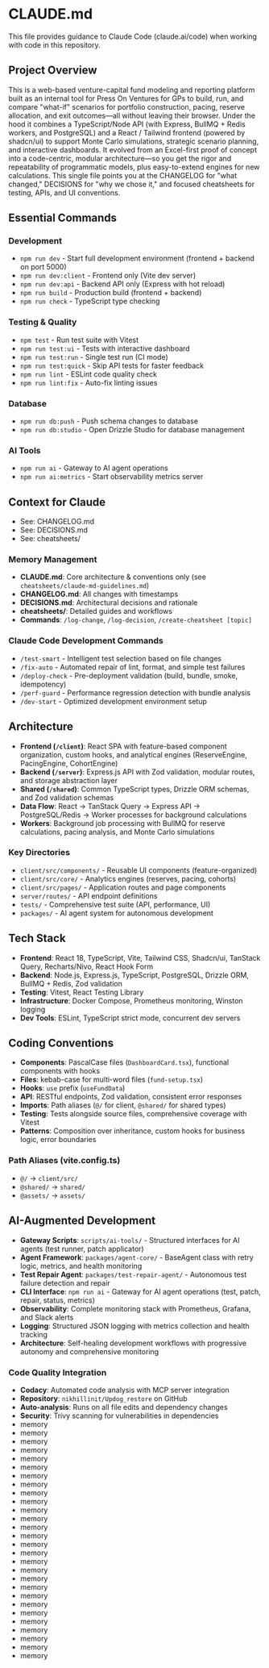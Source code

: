 # CLAUDE.md

This file provides guidance to Claude Code (claude.ai/code) when working with code in this repository.

## Project Overview  
This is a web-based venture-capital fund modeling and reporting platform built as an internal tool for Press On Ventures for GPs to build, run, and compare "what-if" scenarios for portfolio construction, pacing, reserve allocation, and exit outcomes—all without leaving their browser. Under the hood it combines a TypeScript/Node API (with Express, BullMQ + Redis workers, and PostgreSQL) and a React / Tailwind frontend (powered by shadcn/ui) to support Monte Carlo simulations, strategic scenario planning, and interactive dashboards. It evolved from an Excel-first proof of concept into a code-centric, modular architecture—so you get the rigor and repeatability of programmatic models, plus easy-to-extend engines for new calculations. This single file points you at the CHANGELOG for "what changed," DECISIONS for "why we chose it," and focused cheatsheets for testing, APIs, and UI conventions.

## Essential Commands

### Development
- `npm run dev` - Start full development environment (frontend + backend on port 5000)
- `npm run dev:client` - Frontend only (Vite dev server)
- `npm run dev:api` - Backend API only (Express with hot reload)
- `npm run build` - Production build (frontend + backend)
- `npm run check` - TypeScript type checking

### Testing & Quality
- `npm test` - Run test suite with Vitest
- `npm run test:ui` - Tests with interactive dashboard  
- `npm run test:run` - Single test run (CI mode)
- `npm run test:quick` - Skip API tests for faster feedback
- `npm run lint` - ESLint code quality check
- `npm run lint:fix` - Auto-fix linting issues

### Database
- `npm run db:push` - Push schema changes to database
- `npm run db:studio` - Open Drizzle Studio for database management

### AI Tools
- `npm run ai` - Gateway to AI agent operations
- `npm run ai:metrics` - Start observability metrics server

## Context for Claude  
- See: CHANGELOG.md  
- See: DECISIONS.md  
- See: cheatsheets/

### Memory Management
- **CLAUDE.md**: Core architecture & conventions only (see `cheatsheets/claude-md-guidelines.md`)
- **CHANGELOG.md**: All changes with timestamps
- **DECISIONS.md**: Architectural decisions and rationale
- **cheatsheets/**: Detailed guides and workflows
- **Commands**: `/log-change`, `/log-decision`, `/create-cheatsheet [topic]`

### Claude Code Development Commands
- `/test-smart` - Intelligent test selection based on file changes
- `/fix-auto` - Automated repair of lint, format, and simple test failures
- `/deploy-check` - Pre-deployment validation (build, bundle, smoke, idempotency)
- `/perf-guard` - Performance regression detection with bundle analysis
- `/dev-start` - Optimized development environment setup

## Architecture
- **Frontend (`/client`)**: React SPA with feature-based component organization, custom hooks, and analytical engines (ReserveEngine, PacingEngine, CohortEngine)
- **Backend (`/server`)**: Express.js API with Zod validation, modular routes, and storage abstraction layer
- **Shared (`/shared`)**: Common TypeScript types, Drizzle ORM schemas, and Zod validation schemas
- **Data Flow**: React → TanStack Query → Express API → PostgreSQL/Redis → Worker processes for background calculations
- **Workers**: Background job processing with BullMQ for reserve calculations, pacing analysis, and Monte Carlo simulations

### Key Directories
- `client/src/components/` - Reusable UI components (feature-organized)
- `client/src/core/` - Analytics engines (reserves, pacing, cohorts)
- `client/src/pages/` - Application routes and page components
- `server/routes/` - API endpoint definitions
- `tests/` - Comprehensive test suite (API, performance, UI)
- `packages/` - AI agent system for autonomous development

## Tech Stack
- **Frontend**: React 18, TypeScript, Vite, Tailwind CSS, Shadcn/ui, TanStack Query, Recharts/Nivo, React Hook Form
- **Backend**: Node.js, Express.js, TypeScript, PostgreSQL, Drizzle ORM, BullMQ + Redis, Zod validation
- **Testing**: Vitest, React Testing Library
- **Infrastructure**: Docker Compose, Prometheus monitoring, Winston logging
- **Dev Tools**: ESLint, TypeScript strict mode, concurrent dev servers

## Coding Conventions
- **Components**: PascalCase files (`DashboardCard.tsx`), functional components with hooks
- **Files**: kebab-case for multi-word files (`fund-setup.tsx`)
- **Hooks**: `use` prefix (`useFundData`)
- **API**: RESTful endpoints, Zod validation, consistent error responses
- **Imports**: Path aliases (`@/` for client, `@shared/` for shared types)
- **Testing**: Tests alongside source files, comprehensive coverage with Vitest
- **Patterns**: Composition over inheritance, custom hooks for business logic, error boundaries

### Path Aliases (vite.config.ts)
- `@/` → `client/src/`
- `@shared/` → `shared/`
- `@assets/` → `assets/`

## AI-Augmented Development
- **Gateway Scripts**: `scripts/ai-tools/` - Structured interfaces for AI agents (test runner, patch applicator)
- **Agent Framework**: `packages/agent-core/` - BaseAgent class with retry logic, metrics, and health monitoring
- **Test Repair Agent**: `packages/test-repair-agent/` - Autonomous test failure detection and repair
- **CLI Interface**: `npm run ai` - Gateway for AI agent operations (test, patch, repair, status, metrics)
- **Observability**: Complete monitoring stack with Prometheus, Grafana, and Slack alerts
- **Logging**: Structured JSON logging with metrics collection and health tracking
- **Architecture**: Self-healing development workflows with progressive autonomy and comprehensive monitoring

### Code Quality Integration
- **Codacy**: Automated code analysis with MCP server integration
- **Repository**: `nikhillinit/Updog_restore` on GitHub
- **Auto-analysis**: Runs on all file edits and dependency changes
- **Security**: Trivy scanning for vulnerabilities in dependencies
- memory
- memory
- memory
- memory
- memory
- memory
- memory
- memory
- memory
- memory
- memory
- memory
- memory
- memory
- memory
- memory
- memory
- memory
- memory
- memory
- memory
- memory
- memory
- memory
- memory
- memory
- memory
- memory